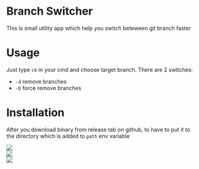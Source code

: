# Branch Switcher

This is small utility app which help you switch beteween git branch faster

# Usage

Just type `ck` in your cmd and choose target branch.
There are 2 switches:
 - `-d` remove branches
 - `-D` force remove branches

# Installation

After you download binary from release tab on github, to have to put it to the directory which is added to `path` env variable

<div width="100%">
<img src="https://user-images.githubusercontent.com/29902079/126470771-04460578-3e80-4e88-876a-0eeb82c781c7.png">
</div>
<div width="100%">
<img src="https://user-images.githubusercontent.com/29902079/126470820-63eb8b69-a692-4084-aa25-f5ae9efdd068.png">
</div>
<div width="100%">
<img src="https://user-images.githubusercontent.com/29902079/126470894-dc23e208-c42b-41cb-81e7-7e7366bd9924.png">
</div>
